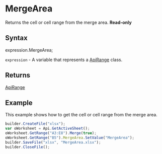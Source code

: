 # MergeArea

Returns the cell or cell range from the merge area. **Read-only**

## Syntax

expression.MergeArea;

`expression` - A variable that represents a [ApiRange](../ApiRange.md) class.

## Returns

[ApiRange](../../ApiRange/ApiRange.md)

## Example

This example shows how to get the cell or cell range from the merge area.

```javascript
builder.CreateFile("xlsx");
var oWorksheet = Api.GetActiveSheet();
oWorksheet.GetRange("A3:E8").Merge(true);
oWorksheet.GetRange("B5").MergeArea.SetValue("MergeArea");
builder.SaveFile("xlsx", "MergeArea.xlsx");
builder.CloseFile();
```